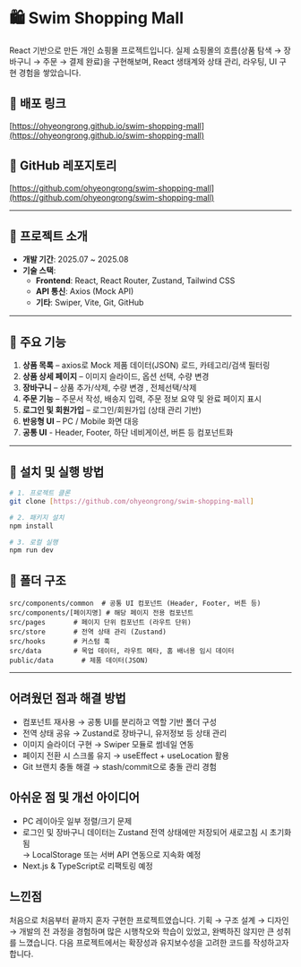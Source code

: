 # 🛍️ Swim Shopping Mall

React 기반으로 만든 개인 쇼핑몰 프로젝트입니다.
실제 쇼핑몰의 흐름(상품 탐색 → 장바구니 → 주문 → 결제 완료)을 구현해보며, 
React 생태계와 상태 관리, 라우팅, UI 구현 경험을 쌓았습니다.

## 🔗 배포 링크
[https://ohyeongrong.github.io/swim-shopping-mall](https://ohyeongrong.github.io/swim-shopping-mall)

## 📂 GitHub 레포지토리
[https://github.com/ohyeongrong/swim-shopping-mall](https://github.com/ohyeongrong/swim-shopping-mall)

---

## 📌 프로젝트 소개
- **개발 기간**: 2025.07 ~ 2025.08
- **기술 스택**:  
  - **Frontend**: React, React Router, Zustand, Tailwind CSS
  - **API 통신**: Axios (Mock API)
  - **기타**: Swiper, Vite, Git, GitHub

---

## 🔹 주요 기능
1. **상품 목록** – axios로 Mock 제품 데이터(JSON) 로드, 카테고리/검색 필터링
2. **상품 상세 페이지** – 이미지 슬라이드, 옵션 선택, 수량 변경
3. **장바구니** – 상품 추가/삭제, 수량 변경 , 전체선택/삭제
4. **주문 기능** – 주문서 작성, 배송지 입력, 주문 정보 요약 및 완료 페이지 표시  
5. **로그인 및 회원가입** – 로그인/회원가입 (상태 관리 기반) 
6. **반응형 UI** – PC / Mobile 화면 대응
7. **공통 UI** - Header, Footer, 하단 네비게이션, 버튼 등 컴포넌트화

---

## 🚀 설치 및 실행 방법

```bash
# 1. 프로젝트 클론
git clone [https://github.com/ohyeongrong/swim-shopping-mall]

# 2. 패키지 설치
npm install

# 3. 로컬 실행
npm run dev

```

## 📂 폴더 구조

```
src/components/common  # 공통 UI 컴포넌트 (Header, Footer, 버튼 등)
src/components/[페이지명] # 해당 페이지 전용 컴포넌트
src/pages       # 페이지 단위 컴포넌트 (라우트 단위)
src/store       # 전역 상태 관리 (Zustand)
src/hooks       # 커스텀 훅
src/data        # 목업 데이터, 라우트 메타, 홈 배너용 임시 데이터
public/data       # 제품 데이터(JSON)

```

---

## 어려웠던 점과 해결 방법
- 컴포넌트 재사용 → 공통 UI를 분리하고 역할 기반 폴더 구성
- 전역 상태 공유 → Zustand로 장바구니, 유저정보 등 상태 관리
- 이미지 슬라이더 구현 → Swiper 모듈로 썸네일 연동
- 페이지 전환 시 스크롤 유지 → useEffect + useLocation 활용
- Git 브랜치 충돌 해결 → stash/commit으로 충돌 관리 경험

## 아쉬운 점 및 개선 아이디어
- PC 레이아웃 일부 정렬/크기 문제
- 로그인 및 장바구니 데이터는 Zustand 전역 상태에만 저장되어 새로고침 시 초기화됨  
  → LocalStorage 또는 서버 API 연동으로 지속화 예정
- Next.js & TypeScript로 리팩토링 예정


## 느낀점
처음으로 처음부터 끝까지 혼자 구현한 프로젝트였습니다.
기획 → 구조 설계 → 디자인 → 개발의 전 과정을 경험하며
많은 시행착오와 학습이 있었고, 완벽하진 않지만 큰 성취를 느꼈습니다.
다음 프로젝트에서는 확장성과 유지보수성을 고려한 코드를 작성하고자 합니다.